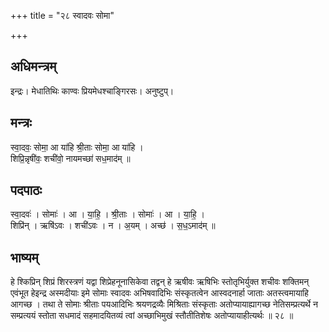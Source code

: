 +++
title = "२८ स्वादवः सोमा"

+++
## अधिमन्त्रम्
इन्द्रः। मेधातिथिः काण्वः प्रियमेधश्चाङ्गिरसः। अनुष्टुप्।

## मन्त्रः
स्वा॒दवः॒ सोमा॒ आ या॑हि श्री॒ताः सोमा॒ आ या॑हि ।  
शिप्रि॒न्नृषी॑वः॒ शची॑वो॒ नायमच्छा॑ सध॒माद॑म् ॥

## पदपाठः
स्वा॒दवः॑ । सोमाः॑ । आ । या॒हि॒ । श्री॒ताः । सोमाः॑ । आ । या॒हि॒ ।  
शिप्रि॑न् । ऋषि॑ऽवः । शची॑ऽवः । न । अ॒यम् । अच्छ॑ । स॒ध॒ऽमाद॑म् ॥

## भाष्यम्
हे श्किप्रिन् शिप्रं शिरस्त्रणं यद्वा शिप्रेहनूनासिकेवा तद्वन् हे ऋषीवः ऋषिभिः स्तोतृभिर्युक्त शचीवः शक्तिमन् एवंभूत हेइन्द्र अस्मदीयाः इमे सोमाः स्वादवः अभिषवादिभिः संस्कृतत्वेन आस्वदनार्हा जाताः अतस्त्वमायाहि आगच्छ । तथा ते सोमाः श्रीताः पयआदिभिः श्रयणद्रव्यैः मिश्रिताः संस्कृताः अतोप्यायाह्यागच्छ नेतिसम्प्रत्यर्थे न सम्प्रत्ययं स्तोता सधमादं सहमादयितव्यं त्वां अच्छाभिमुखं स्तौतीतिशेषः अतोप्यायाहीत्यर्थः ॥ २८ ॥